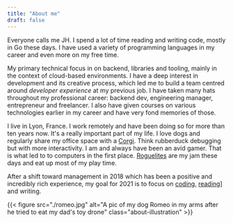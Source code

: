 ```yaml
---
title: "About me"
draft: false
---
```


Everyone calls me JH. I spend a lot of time reading and writing code, mostly in Go these days. I have used a variety of programming languages in my career and even more on my free time.

My primary technical focus in on backend, libraries and tooling, mainly in the context of cloud-based environments. I have a deep interest in development and its creative process, which led me to build a team centred around _developer experience_ at my previous job. I have taken many hats throughout my professional career: backend dev, engineering manager, entrepreneur and freelancer. I also have given courses on various technologies earlier in my career and have very fond memories of those.

I live in Lyon, France. I work remotely and have been doing so for more than ten years now. It's a really important part of my life. I love dogs and regularly share my office space with a [Corgi](https://instagram.com/romeo_the_corgi). Think rubberduck debugging but with more interactivity. I am and always have been an avid gamer. That is what led to to computers in the first place. [Roguelites](<https://en.wikipedia.org/wiki/Roguelike#Growth_of_the_rogue-lite_(2005-onward)>) are my jam these days and eat up most of my play time.

After a shift toward management in 2018 which has been a positive and incredibly rich experience, my goal for 2021 is to focus on [coding](https://github.com/jhchabran), [reading](https://goodreads.com/jhchabran)] and writing.

{{< figure src="./romeo.jpg" alt="A pic of my dog Romeo in my arms after he tried to eat my dad's toy drone" class="about-illustration" >}}
